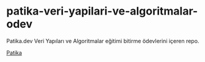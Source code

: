 # patika-veri-yapilari-ve-algoritmalar-odev

Patika.dev Veri Yapıları ve Algoritmalar eğitimi bitirme ödevlerini içeren repo.

[Patika](www.patika.dev)
